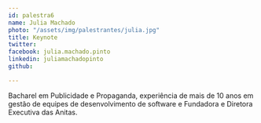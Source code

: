 ```yaml
---
id: palestra6
name: Julia Machado
photo: "/assets/img/palestrantes/julia.jpg"
title: Keynote
twitter:
facebook: julia.machado.pinto
linkedin: juliamachadopinto
github:

---
```


Bacharel em Publicidade e Propaganda, experiência de mais de 10 anos em gestão de equipes de desenvolvimento de software e Fundadora e Diretora Executiva das Anitas.
